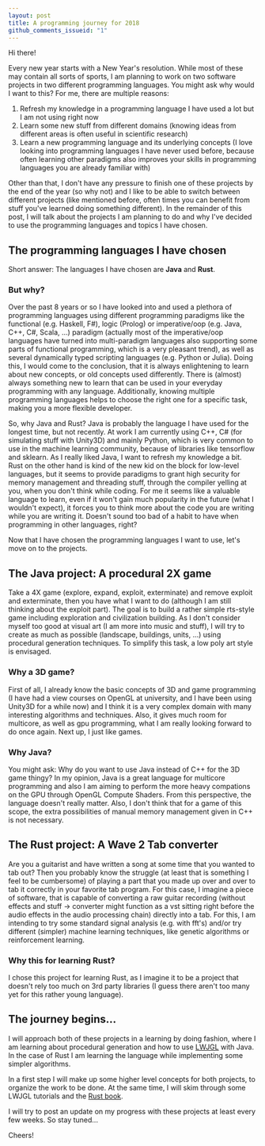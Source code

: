 ```yaml
---
layout: post
title: A programming journey for 2018
github_comments_issueid: "1"
---
```


Hi there!

Every new year starts with a New Year's resolution. 
While most of these may contain all sorts of sports, I am planning to work on two software projects in two different programming languages.
You might ask why would I want to this? For me, there are multiple reasons:
1. Refresh my knowledge in a programming language I have used a lot but I am not using right now
2. Learn some new stuff from different domains (knowing ideas from different areas is often useful in scientific research)
3. Learn a new programming language and its underlying concepts (I love looking into programming languages I have never used before, because often learning other paradigms also improves your skills in programming languages you are already familiar with)

Other than that, I don't have any pressure to finish one of these projects by the end of the year (so why not) and I like to be able to switch between different projects (like mentioned before, often times you can benefit from stuff you've learned doing something different). In the remainder of this post, I will talk about the projects I am planning to do and why I've decided to use the programming languages and topics I have chosen.

## The programming languages I have chosen
Short answer: The languages I have chosen are __Java__ and __Rust__.

### But why?
Over the past 8 years or so I have looked into and used a plethora of programming languages using different programming paradigms like the functional (e.g. Haskell, F#), logic (Prolog) or imperative/oop (e.g. Java, C++, C#, Scala, ...) paradigm (actually most of the imperative/oop languages have turned into multi-paradigm languages also supporting some parts of functional programming, which is a very pleasant trend), as well as several dynamically typed scripting languages (e.g. Python or Julia). Doing this, I would come to the conclusion, that it is always enlightening to learn about new concepts, or old concepts used differently. There is (almost) always something new to learn that can be used in your everyday programming with any language. Additionally, knowing multiple programming languages helps to choose the right one for a specific task, making you a more flexible developer.

So, why Java and Rust? Java is probably the language I have used for the longest time, but not recently. At work I am currently using C++, C# (for simulating stuff with Unity3D) and mainly Python, which is very common to use in the machine learning community, because of libraries like tensorflow and sklearn. As I really liked Java, I want to refresh my knowledge a bit. Rust on the other hand is kind of the new kid on the block for low-level languages, but it seems to provide paradigms to grant high security for memory management and threading stuff, through the compiler yelling at you, when you don't think while coding. For me it seems like a valuable language to learn, even if it won't gain much popularity in the future (what I wouldn't expect), it forces you to think more about the code you are writing while you are writing it. Doesn't sound too bad of a habit to have when programming in other languages, right?

Now that I have chosen the programming languages I want to use, let's move on to the projects. 

## The Java project: A procedural 2X game
Take a 4X game (explore, expand, exploit, exterminate) and remove exploit and exterminate, then you have what I want to do (although I am still thinking about the exploit part). The goal is to build a rather simple rts-style game including exploration and civilization building. As I don't consider myself too good at visual art (I am more into music and stuff), I will try to create as much as possible (landscape, buildings, units, ...) using procedural generation techniques. To simplify this task, a low poly art style is envisaged.

### Why a 3D game?
First of all, I already know the basic concepts of 3D and game programming (I have had a view courses on OpenGL at university, and I have been using Unity3D for a while now) and I think it is a very complex domain with many interesting algorithms and techniques. Also, it gives much room for multicore, as well as gpu programming, what I am really looking forward to do once again. Next up, I just like games.

### Why Java?
You might ask: Why do you want to use Java instead of C++ for the 3D game thingy? In my opinion, Java is a great language for multicore programming and also I am aiming to perform the more heavy compations on the GPU through OpenGL Compute Shaders. From this perspective, the language doesn't really matter. Also, I don't think that for a game of this scope, the extra possibilities of manual memory management given in C++ is not necessary.

## The Rust project: A Wave 2 Tab converter
Are you a guitarist and have written a song at some time that you wanted to tab out? Then you probably know the struggle (at least that is something I feel to be cumbersome) of playing a part that you made up over and over to tab it correctly in your favorite tab program. For this case, I imagine a piece of software, that is capable of converting a raw guitar recording (without effects and stuff -> converter might function as a vst sitting right before the audio effects in the audio processing chain) directly into a tab. For this, I am intending to try some standard signal analysis (e.g. with fft's) and/or try different (simpler) machine learning techniques, like genetic algorithms or reinforcement learning.

### Why this for learning Rust?
I chose this project for learning Rust, as I imagine it to be a project that doesn't rely too much on 3rd party libraries (I guess there aren't too many yet for this rather young language). 

## The journey begins...
I will approach both of these projects in a learning by doing fashion, where I am learning about procedural generation and how to use [LWJGL](https://www.lwjgl.org/) with Java. In the case of Rust I am learning the language while implementing some simpler algorithms.

In a first step I will make up some higher level concepts for both projects, to organize the work to be done. At the same time, I will skim through some LWJGL tutorials and the [Rust book](https://doc.rust-lang.org/book/second-edition/).

I will try to post an update on my progress with these projects at least every few weeks. So stay tuned...

Cheers!

